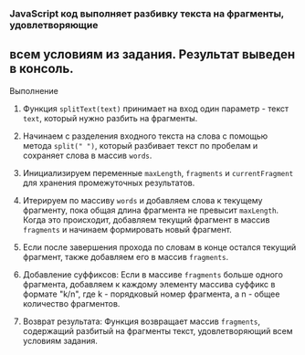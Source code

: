 ### JavaScript код выполняет разбивку текста на фрагменты, удовлетворяющие

## всем условиям из задания. Результат выведен в консоль.

Выполнение

1. Функция `splitText(text)` принимает на вход один параметр - текст `text`, который нужно разбить на фрагменты.

2. Начинаем с разделения входного текста на слова с помощью метода `split(" ")`, который разбивает текст по пробелам и сохраняет слова в массив `words`.

3. Инициализируем переменные `maxLength`, `fragments` и `currentFragment` для хранения промежуточных результатов.

4. Итерируем по массиву `words` и добавляем слова к текущему фрагменту, пока общая длина фрагмента не превысит `maxLength`. Когда это происходит, добавляем текущий фрагмент в массив `fragments` и начинаем формировать новый фрагмент.

5. Если после завершения прохода по словам в конце остался текущий фрагмент, также добавляем его в массив `fragments`.

6. Добавление суффиксов: Если в массиве `fragments` больше одного фрагмента, добавляем к каждому элементу массива суффикс в формате "k/n", где k - порядковый номер фрагмента, а n - общее количество фрагментов.

7. Возврат результата: Функция возвращает массив `fragments`, содержащий разбитый на фрагменты текст, удовлетворяющий всем условиям задания.
